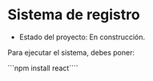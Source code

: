 <h1>Sistema de registro</h1>

- Estado del proyecto: En construcción.

Para ejecutar el sistema, debes poner:

```npm install react```` 
